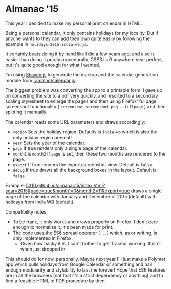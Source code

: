 # Almanac '15

This year I decided to make my personal print calendar in HTML. 

Being a personal calendar, it only contains holidays for my locality. But if anyone wants to they can add their own quite easily by following the example in `holidays-2015-india-wb.js`.

It certainly beats doing it by hand like I did a few years ago, and also is easier than doing it purely procedurally. CSS3 isn't anywhere near perfect, but it's quite good enough for what I wanted.

I'm using [Shaven.js](http://adriansieber.com/shaven/) to generate the markup and the calendar generation module from [ramalho/calendar.js](https://github.com/ramalho/calendar.js)

The biggest problem was converting the app to a printable form. I gave up on converting the site to a pdf very quickly, and resorted to a secondary scaling stylesheet to enlarge the pages and then using Firefox' fullpage screenshot functionality ( `screenshot screenshot.png --fullpage` ) and then splitting it manually.

The calendar reads some URL parameters and draws accordingly:

-	`region` Sets the holiday region. Defaults is `india-wb` which is also the only holiday region present!
-	`year` Sets the year of the calendar.
-	`page` If true renders only a single page of the calendar.
-	`month1` & `month2` If `page` is set, then these two months are rendered to the page.
-	`export` If true renders the export/screenshot view. Default is `false`.
-	`debug` If true draws all the background boxes in the layout. Default is `false`.

Example: [5310.github.io/almanac15/index.html?year=2015&page=true&month1=0&month2=11&export=true]() draws a single page of the calendar with January and December of 2015 (default) with holidays from India WB (default).

Compatibility notes:

- To be frank, it only works and draws properly on Firefox. I don't care enough to normalize it, it's been made for print.
- The code uses the ES6 spread operator (`...`) which, as or writing, is only implemented in Firefox. 
	- Given how hacky it is, I can't bother to get Traceur working. It isn't when just dropped in.

This should do for now, personally. Maybe next year I'll just make a Polymer app which pulls holidays from Google Calendar or something and has enough modularity and stylability to last me forever! Hope that ES6 features are in all the browsers (not that it's a strict dependency or anything) and to find a feasible HTML to PDF procedure by then.